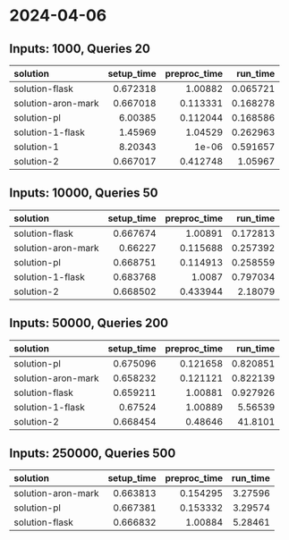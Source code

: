 # 2024-04-06

## Inputs: 1000, Queries 20

| solution           |   setup_time |   preproc_time |   run_time |
|:-------------------|-------------:|---------------:|-----------:|
| solution-flask     |     0.672318 |       1.00882  |   0.065721 |
| solution-aron-mark |     0.667018 |       0.113331 |   0.168278 |
| solution-pl        |     6.00385  |       0.112044 |   0.168586 |
| solution-1-flask   |     1.45969  |       1.04529  |   0.262963 |
| solution-1         |     8.20343  |       1e-06    |   0.591657 |
| solution-2         |     0.667017 |       0.412748 |   1.05967  |

## Inputs: 10000, Queries 50

| solution           |   setup_time |   preproc_time |   run_time |
|:-------------------|-------------:|---------------:|-----------:|
| solution-flask     |     0.667674 |       1.00891  |   0.172813 |
| solution-aron-mark |     0.66227  |       0.115688 |   0.257392 |
| solution-pl        |     0.668751 |       0.114913 |   0.258559 |
| solution-1-flask   |     0.683768 |       1.0087   |   0.797034 |
| solution-2         |     0.668502 |       0.433944 |   2.18079  |

## Inputs: 50000, Queries 200

| solution           |   setup_time |   preproc_time |   run_time |
|:-------------------|-------------:|---------------:|-----------:|
| solution-pl        |     0.675096 |       0.121658 |   0.820851 |
| solution-aron-mark |     0.658232 |       0.121121 |   0.822139 |
| solution-flask     |     0.659211 |       1.00881  |   0.927926 |
| solution-1-flask   |     0.67524  |       1.00889  |   5.56539  |
| solution-2         |     0.668454 |       0.48646  |  41.8101   |

## Inputs: 250000, Queries 500

| solution           |   setup_time |   preproc_time |   run_time |
|:-------------------|-------------:|---------------:|-----------:|
| solution-aron-mark |     0.663813 |       0.154295 |    3.27596 |
| solution-pl        |     0.667381 |       0.153332 |    3.29574 |
| solution-flask     |     0.666832 |       1.00884  |    5.28461 |